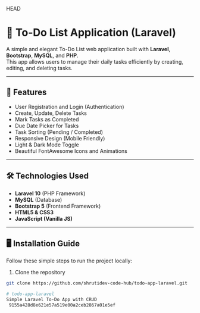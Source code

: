  HEAD
# 📝 To-Do List Application (Laravel)

A simple and elegant To-Do List web application built with **Laravel**, **Bootstrap**, **MySQL**, and **PHP**.  
This app allows users to manage their daily tasks efficiently by creating, editing, and deleting tasks.

---

## 🚀 Features

- User Registration and Login (Authentication)
- Create, Update, Delete Tasks
- Mark Tasks as Completed
- Due Date Picker for Tasks
- Task Sorting (Pending / Completed)
- Responsive Design (Mobile Friendly)
- Light & Dark Mode Toggle
- Beautiful FontAwesome Icons and Animations

---

## 🛠️ Technologies Used

- **Laravel 10** (PHP Framework)
- **MySQL** (Database)
- **Bootstrap 5** (Frontend Framework)
- **HTML5 & CSS3**
- **JavaScript (Vanilla JS)**

---

## 🖥️ Installation Guide

Follow these simple steps to run the project locally:

1. Clone the repository  
```bash
git clone https://github.com/shrutidev-code-hub/todo-app-laravel.git

# todo-app-laravel
Simple Laravel To-Do App with CRUD
 9155a428d8e621e57a519e00a2ceb2867a01e5ef
